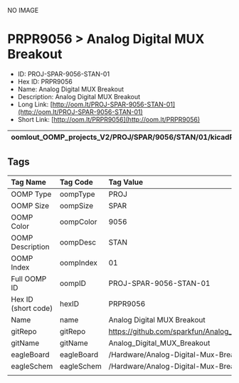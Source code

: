 


  
NO IMAGE  
# PRPR9056 > Analog Digital MUX Breakout

- ID: PROJ-SPAR-9056-STAN-01
- Hex ID: PRPR9056
- Name: Analog Digital MUX Breakout
- Description: Analog Digital MUX Breakout
- Long Link: [http://oom.lt/PROJ-SPAR-9056-STAN-01](http://oom.lt/PROJ-SPAR-9056-STAN-01)
- Short Link: [http://oom.lt/PRPR9056](http://oom.lt/PRPR9056)
  

|oomlout_OOMP_projects_V2/PROJ/SPAR/9056/STAN/01/kicadPcb3dFront.png|oomlout_OOMP_projects_V2/PROJ/SPAR/9056/STAN/01/kicadPcb3dBack.png|oomlout_OOMP_projects_V2/PROJ/SPAR/9056/STAN/01/kicadPcb3d.png||
| :---: | :---: | :---: | :---: |

## Tags
  

|Tag Name|Tag Code|Tag Value|
| :--- | :--- | :--- |
|OOMP Type|oompType|PROJ|
|OOMP Size|oompSize|SPAR|
|OOMP Color|oompColor|9056|
|OOMP Description|oompDesc|STAN|
|OOMP Index|oompIndex|01|
|Full OOMP ID|oompID|PROJ-SPAR-9056-STAN-01|
|Hex ID (short code)|hexID|PRPR9056|
|Name|name|Analog Digital MUX Breakout|
|gitRepo|gitRepo|https://github.com/sparkfun/Analog_Digital_MUX_Breakout|
|gitName|gitName|Analog_Digital_MUX_Breakout|
|eagleBoard|eagleBoard|/Hardware/Analog-Digital-Mux-Breakout.brd|
|eagleSchem|eagleSchem|/Hardware/Analog-Digital-Mux-Breakout.sch|
||||
